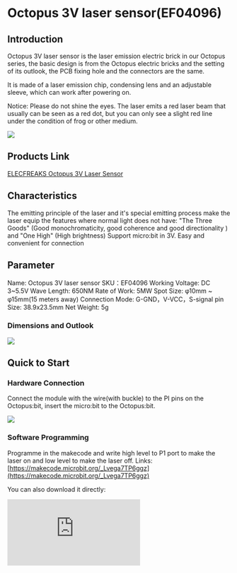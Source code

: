 # Octopus 3V laser sensor(EF04096)

## Introduction


Octopus 3V laser sensor is the laser emission electric brick in our Octopus series, the basic design is from the Octopus electric bricks and the setting of its outlook, the PCB fixing hole and the connectors are the same.

It is made of a laser emission chip,  condensing lens and an adjustable sleeve, which can work after powering on.

Notice: Please do not shine the eyes. The laser emits a red laser beam that usually can be seen as a red dot,  but you can only see a slight red line under the condition of frog or other medium.

![](https://raw.githubusercontent.com/elecfreaks/learn-cn/master/microbitSensor/output/images/04096_00.jpg)


## Products Link

[ELECFREAKS Octopus 3V Laser Sensor](https://shop.elecfreaks.com/products/elecfreaks-octopus-3v-laser-sensor?_pos=1&_sid=090415e74&_ss=r)


## Characteristics

 The emitting principle of the laser and it's special emitting process make the laser equip the features where normal light does not have: "The Three Goods" (Good monochromaticity, good coherence and good directionality ) and "One High" (High brightness)
 Support micro:bit in 3V.
 Easy and convenient for connection

## Parameter


 Name: Octopus 3V laser sensor
 SKU：EF04096
 Working Voltage: DC 3~5.5V
 Wave Length: 650NM
 Rate of Work: 5MW
 Spot Size: φ10mm ~ φ15mm(15 meters away)
 Connection Mode: G-GND，V-VCC，S-signal pin
 Size: 38.9x23.5mm
 Net Weight: 5g

### Dimensions and Outlook

![](https://raw.githubusercontent.com/elecfreaks/learn-cn/master/microbitSensor/output/images/eNbM5Kz.png)

## Quick to Start

### Hardware Connection

Connect the module with the wire(with buckle) to the PI pins on the Octopus:bit, insert the micro:bit to the Octopus:bit.



![](https://raw.githubusercontent.com/elecfreaks/learn-cn/master/microbitSensor/output/images/04095_2.png)

### Software Programming

Programme in the makecode and write high level to P1 port to make the laser on  and low level to make the laser off.
Links: [https://makecode.microbit.org/_Lvega7TP6ggz](https://makecode.microbit.org/_Lvega7TP6ggz)

You can also download it directly:

<div
    style={{
        position: 'relative',
        paddingBottom: '60%',
        overflow: 'hidden',
    }}
>
    <iframe
        src="https://makecode.microbit.org/_Lvega7TP6ggz"
        frameborder="0"
        sandbox="allow-popups allow-forms allow-scripts allow-same-origin"
        style={{
            position: 'absolute',
            width: '100%',
            height: '100%',
        }}
    />
</div>

### Result

The laser lights on.

## FAQ
